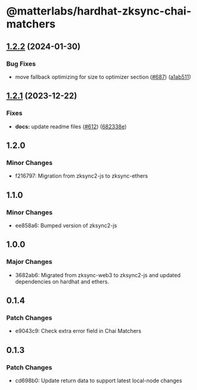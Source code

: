 # @matterlabs/hardhat-zksync-chai-matchers

## [1.2.2](https://github.com/matter-labs/hardhat-zksync/compare/@matterlabs/hardhat-zksync-chai-matchers-v1.2.1...@matterlabs/hardhat-zksync-chai-matchers-v1.2.2) (2024-01-30)


### Bug Fixes

* move fallback optimizing for size to optimizer section ([#687](https://github.com/matter-labs/hardhat-zksync/issues/687)) ([a1ab511](https://github.com/matter-labs/hardhat-zksync/commit/a1ab51196ec0066a37df46e1a1be0970b8152cba))

## [1.2.1](https://github.com/matter-labs/hardhat-zksync/compare/@matterlabs/hardhat-zksync-chai-matchers@1.2.0...@matterlabs/hardhat-zksync-chai-matchers-v1.2.1) (2023-12-22)


### Fixes

* **docs:** update readme files ([#612](https://github.com/matter-labs/hardhat-zksync/issues/612)) ([682338e](https://github.com/matter-labs/hardhat-zksync/commit/682338e60f52021206325ff6eeec2c394a118642))

## 1.2.0

### Minor Changes

- f216797: Migration from zksync2-js to zksync-ethers

## 1.1.0

### Minor Changes

- ee858a6: Bumped version of zksync2-js

## 1.0.0

### Major Changes

- 3682ab6: Migrated from zksync-web3 to zksync2-js and updated dependencies on hardhat and ethers.

## 0.1.4

### Patch Changes

- e9043c9: Check extra error field in Chai Matchers

## 0.1.3

### Patch Changes

- cd698b0: Update return data to support latest local-node changes
